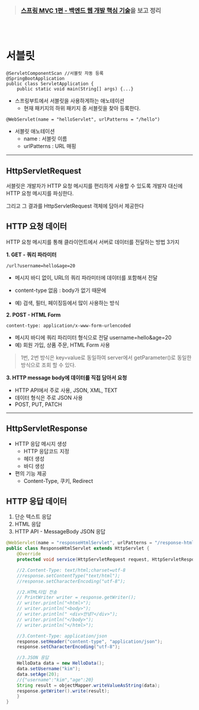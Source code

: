 > ###  [스프링 MVC 1편 - 백엔드 웹 개발 핵심 기술](https://www.inflearn.com/course/%EC%8A%A4%ED%94%84%EB%A7%81-mvc-1/dashboard)을 보고 정리

<br>
<br>

# **서블릿**

```
@ServletComponentScan //서블릿 자동 등록
@SpringBootApplication
public class ServletApplication {
    public static void main(String[] args) {...}
```
- 스프링부트에서 서블릿을 사용하게하는 애노테이션
    - 현재 패키지의 하위 패키지 중 서블릿을 찾아 등록한다.

```
@WebServlet(name = "helloServlet", urlPatterns = "/hello")
```
- 서블릿 애노테이션
    - name : 서블릿 이름
    - urlPatterns : URL 매핑
---
## **HttpServletRequest** 
서블릿은 개발자가 HTTP 요청 메시지를 편리하게 사용할 수 있도록 개발자 대신에 HTTP 요청 메시지를 파싱한다.

그리고 그 결과를 HttpServletRequest 객체에 담아서 제공한다

## **HTTP 요청 데이터**
HTTP 요청 메시지를 통해 클라이언트에서 서버로 데이터를 전달하는 방법 3가지

**1. GET - 쿼리 파라미터**
```
/url?username=hello&age=20
```
- 메시지 바디 없이, URL의 쿼리 파라미터에 데이터를 포함해서 전달
- content-type 없음 : body가 없기 때문에

- 예) 검색, 필터, 페이징등에서 많이 사용하는 방식

**2. POST - HTML Form**
```
content-type: application/x-www-form-urlencoded
```

- 메시지 바디에 쿼리 파리미터 형식으로 전달 username=hello&age=20
- 예) 회원 가입, 상품 주문, HTML Form 사용

> 1번, 2번 방식은 key=value로 동일하여 server에서 getParameter()로 동일한 방식으로 조회 할 수 있다.

**3. HTTP message body에 데이터를 직접 담아서 요청**

- HTTP API에서 주로 사용, JSON, XML, TEXT
- 데이터 형식은 주로 JSON 사용
- POST, PUT, PATCH

---
## **HttpServletResponse** 

- HTTP 응답 메시지 생성
    - HTTP 응답코드 지정
    - 헤더 생성
    - 바디 생성
- 편의 기능 제공
    - Content-Type, 쿠키, Redirect

## **HTTP 응답 데이터**
1. 단순 텍스트 응답
2. HTML 응답
3. HTTP API - MessageBody JSON 응답

```java
@WebServlet(name = "responseHtmlServlet", urlPatterns = "/response-html")
public class ResponseHtmlServlet extends HttpServlet {
    @Override
    protected void service(HttpServletRequest request, HttpServletResponse   response) throws ServletException, IOException {

    //2.Content-Type: text/html;charset=utf-8
    //response.setContentType("text/html");
    //response.setCharacterEncoding("utf-8");

    //2.HTML타입 전송
    // PrintWriter writer = response.getWriter();
    // writer.println("<html>");
    // writer.println("<body>");
    // writer.println(" <div>안녕?</div>");
    // writer.println("</body>");
    // writer.println("</html>");

    //3.Content-Type: application/json
    response.setHeader("content-type", "application/json");
    response.setCharacterEncoding("utf-8");

    //3.JSON 응답
    HelloData data = new HelloData();
    data.setUsername("kim");
    data.setAge(20);
    //{"username":"kim","age":20}
    String result = objectMapper.writeValueAsString(data);
    response.getWriter().write(result);
    }
}
```
